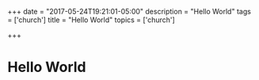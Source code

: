 +++
date = "2017-05-24T19:21:01-05:00"
description = "Hello World"
tags = ['church']
title = "Hello World"
topics = ['church']

+++

# Hello World

